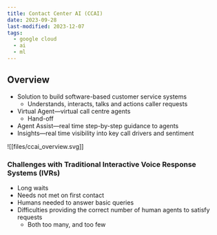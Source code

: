 ```yaml
---
title: Contact Center AI (CCAI)
date: 2023-09-28
last-modified: 2023-12-07
tags:
  - google cloud
  - ai
  - ml
---
```


## Overview

- Solution to build software-based customer service systems
	- Understands, interacts, talks and actions caller requests
- Virtual Agent—virtual call centre agents
	- Hand-off
- Agent Assist—real time step-by-step guidance to agents
- Insights—real time visibility into key call drivers and sentiment

![[files/ccai_overview.svg]]

### Challenges with Traditional Interactive Voice Response Systems (IVRs)

- Long waits
- Needs not met on first contact
- Humans needed to answer basic queries
- Difficulties providing the correct number of human agents to satisfy requests
	- Both too many, and too few